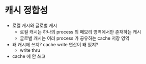 # 캐시 정합성

- 로컬 캐시와 글로벌 캐시
  - 로컬 캐시는 하나의 process 의 메모리 영역에서만 존재하는 캐시
  - 글로벌 캐시는 여러 process 가 공유하는 cache 저장 영역
- 왜 캐시에 쓰지? cache write 연산이 왜 있지?
  - write thru
- cache 에 안 쓰고
